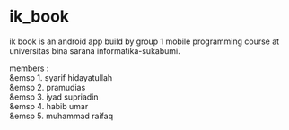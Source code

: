 # ik_book

ik book is an android app build by group 1 mobile programming course at universitas bina sarana informatika-sukabumi.

members : <br />
&emsp 1. syarif hidayatullah <br />
&emsp 2. pramudias <br />
&emsp 3. iyad supriadin <br />
&emsp 4. habib umar <br />
&emsp 5. muhammad raifaq
